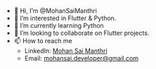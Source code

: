 - 👋 Hi, I’m @MohanSaiManthri
- 👀 I’m interested in Flutter & Python.
- 🌱 I’m currently learning Python
- 💞️ I’m looking to collaborate on Flutter projects.
- 📫 How to reach me 
  - LinkedIn: [Mohan Sai Manthri](<https://www.linkedin.com/in/mohan-sai-manthri-63b49584/>)
  - Email: mohansai.developer@gmail.com

<!---
MohanSaiManthri/MohanSaiManthri is a ✨ special ✨ repository because its `README.md` (this file) appears on your GitHub profile.
You can click the Preview link to take a look at your changes.
--->
